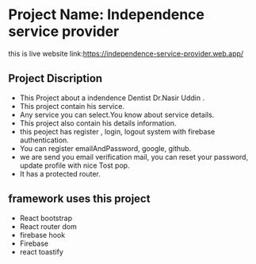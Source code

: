 # Project Name: Independence service provider

this is live website link:https://independence-service-provider.web.app/
## Project Discription 
* This Project about a indendence Dentist Dr.Nasir Uddin .
* This project contain his service.
* Any service you can select.You know about service details.
* This project also contain his details information.
* this peoject has register , login, logout system with firebase authentication.
* You can register emailAndPassword, google, github.
* we are send you email verification mail, you can reset your password,  update profile with nice Tost pop.
* It has a protected router.

## framework uses this project
* React bootstrap
* React router dom
* firebase hook
* Firebase 
* react toastify